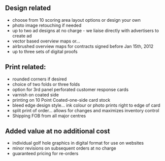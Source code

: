 ## Design related

+ choose from 10 scoring area layout options or design your own
+ photo image retouching if needed
+ up to two ad designs at no charge - we liaise directly with advertisers to create ad
+ vector based overview maps or…
+ airbrushed overview maps for contracts signed before Jan 15th, 2012
+ up to three sets of digital proofs


## Print related:

+ rounded corners if desired
+ choice of two folds or three folds
+ option for 3rd panel perforated customer response cards
+ varnish on coated side
+ printing on 10 Point Coated-one-side card stock
+ bleed edge design style… ink colour or photo prints right to edge of card
+ split print of order… allows for changes and maximizes inventory control
+ Shipping FOB from all major centres


## Added value at no additional cost

+ individual golf hole graphics in digital format for use on websites
+ minor revisions on subsequent orders at no charge
+ guaranteed pricing for re-orders